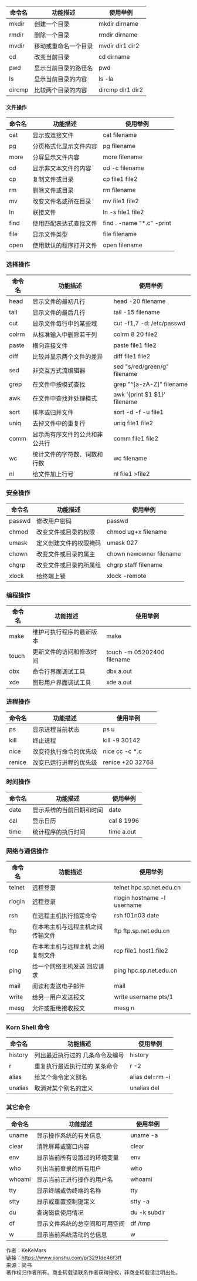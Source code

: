 
|命令名|功能描述|使用举例|
|---|---|---|
|mkdir|创建一个目录|mkdir dirname|
|rmdir|删除一个目录|rmdir dirname|
|mvdir|移动或重命名一个目录|mvdir dir1 dir2|
|cd|改变当前目录|cd dirname|
|pwd|显示当前目录的路径名|pwd|
|ls|显示当前目录的内容|ls -la|
|dircmp|比较两个目录的内容|dircmp dir1 dir2|

#### 文件操作

|命令名|功能描述|使用举例|
|---|---|---|
|cat|显示或连接文件|cat filename|
|pg|分页格式化显示文件内容|pg filename|
|more|分屏显示文件内容|more filename|
|od|显示非文本文件的内容|od -c filename|
|cp|复制文件或目录|cp file1 file2|
|rm|删除文件或目录|rm filename|
|mv|改变文件名或所在目录|mv file1 file2|
|ln|联接文件|ln -s file1 file2|
|find|使用匹配表达式查找文件|find . -name "*.c" -print|
|file|显示文件类型|file filename|
|open|使用默认的程序打开文件|open filename|

### 选择操作

|命令名|功能描述|使用举例|
|---|---|---|
|head|显示文件的最初几行|head -20 filename|
|tail|显示文件的最后几行|tail -15 filename|
|cut|显示文件每行中的某些域|cut -f1,7 -d: /etc/passwd|
|colrm|从标准输入中删除若干列|colrm 8 20 file2|
|paste|横向连接文件|paste file1 file2|
|diff|比较并显示两个文件的差异|diff file1 file2|
|sed|非交互方式流编辑器|sed "s/red/green/g" filename|
|grep|在文件中按模式查找|grep "^[a-zA-Z]" filename|
|awk|在文件中查找并处理模式|awk '{print $1 $1}' filename|
|sort|排序或归并文件|sort -d -f -u file1|
|uniq|去掉文件中的重复行|uniq file1 file2|
|comm|显示两有序文件的公共和非公共行|comm file1 file2|
|wc|统计文件的字符数、词数和行数|wc filename|
|nl|给文件加上行号|nl file1 >file2|

### 安全操作

|命令名|功能描述|使用举例|
|---|---|---|
|passwd|修改用户密码|passwd|
|chmod|改变文件或目录的权限|chmod ug+x filename|
|umask|定义创建文件的权限掩码|umask 027|
|chown|改变文件或目录的属主|chown newowner filename|
|chgrp|改变文件或目录的所属组|chgrp staff filename|
|xlock|给终端上锁|xlock -remote|

### 编程操作

|命令名|功能描述|使用举例|
|---|---|---|
|make|维护可执行程序的最新版本|make|
|touch|更新文件的访问和修改时间|touch -m 05202400 filename|
|dbx|命令行界面调试工具|dbx a.out|
|xde|图形用户界面调试工具|xde a.out|

### 进程操作

|命令名|功能描述|使用举例|
|---|---|---|
|ps|显示进程当前状态|ps u|
|kill|终止进程|kill -9 30142|
|nice|改变待执行命令的优先级|nice cc -c *.c|
|renice|改变已运行进程的优先级|renice +20 32768|

### 时间操作

|命令名|功能描述|使用举例|
|---|---|---|
|date|显示系统的当前日期和时间|date|
|cal|显示日历|cal 8 1996|
|time|统计程序的执行时间|time a.out|

### 网络与通信操作

|命令名|功能描述|使用举例|
|---|---|---|
|telnet|远程登录|telnet hpc.sp.net.edu.cn|
|rlogin|远程登录|rlogin hostname -l username|
|rsh|在远程主机执行指定命令|rsh f01n03 date|
|ftp|在本地主机与远程主机之间传输文件|ftp ftp.sp.net.edu.cn|
|rcp|在本地主机与远程主机 之间复制文件|rcp file1 host1:file2|
|ping|给一个网络主机发送 回应请求|ping hpc.sp.net.edu.cn|
|mail|阅读和发送电子邮件|mail|
|write|给另一用户发送报文|write username pts/1|
|mesg|允许或拒绝接收报文|mesg n|

### Korn Shell 命令

|命令名|功能描述|使用举例|
|---|---|---|
|history|列出最近执行过的 几条命令及编号|history|
|r|重复执行最近执行过的 某条命令|r -2|
|alias|给某个命令定义别名|alias del=rm -i|
|unalias|取消对某个别名的定义|unalias del|

### 其它命令

|命令名|功能描述|使用举例|
|---|---|---|
|uname|显示操作系统的有关信息|uname -a|
|clear|清除屏幕或窗口内容|clear|
|env|显示当前所有设置过的环境变量|env|
|who|列出当前登录的所有用户|who|
|whoami|显示当前正进行操作的用户名|whoami|
|tty|显示终端或伪终端的名称|tty|
|stty|显示或重置控制键定义|stty -a|
|du|查询磁盘使用情况|du -k subdir|
|df|显示文件系统的总空间和可用空间|df /tmp|
|w|显示当前系统活动的总信息|w|

  
  
作者：KeKeMars  
链接：https://www.jianshu.com/p/3291de46f3ff  
来源：简书  
著作权归作者所有。商业转载请联系作者获得授权，非商业转载请注明出处。
